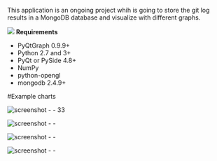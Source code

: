 This application is an ongoing project whih is going to store the git log results in a MongoDB database and visualize with different graphs.

      
![](http://docutils.sourceforge.net/docs/user/rst/images/ball1.gif) **Requirements**
                            					          

 - PyQtGraph 0.9.9+ 
 - Python 2.7 and 3+
 - PyQt or PySide 4.8+
 - NumPy
 - python-opengl
 - mongodb 2.4.9+


#Example charts

![screenshot - - 33](https://cloud.githubusercontent.com/assets/5694520/12446529/c533cade-bf7f-11e5-96b9-027aa3143890.png)


![screenshot - -](https://cloud.githubusercontent.com/assets/5694520/12446557/f24e96ac-bf7f-11e5-9438-143c7a656da9.png)


![screenshot - -](https://cloud.githubusercontent.com/assets/5694520/12446573/0643a3b4-bf80-11e5-97d2-7465db6caa18.png)


![screenshot - -](https://cloud.githubusercontent.com/assets/5694520/12446587/199efe22-bf80-11e5-86ff-924fcffee64b.png)
